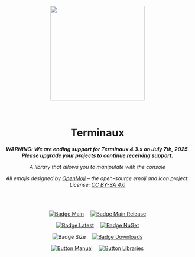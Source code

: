 
<div align = center>

<br>
<br>
    
<img
  src = 'https://cdn.jsdelivr.net/gh/Aptivi/Terminaux@main/assets/OfficialAppIcon-Terminaux-512.png'
  width = 256
  align = center
/>

<br>

# Terminaux

***WARNING: We are ending support for Terminaux 4.3.x on July 7th, 2025. Please upgrade your projects to continue receiving support.***
    
*A library that allows you to manipulate with the console*

*All emojis designed by [OpenMoji](https://openmoji.org/) – the open-source emoji and icon project. License: [CC BY-SA 4.0](https://creativecommons.org/licenses/by-sa/4.0/)*

<br>
<br>

[![Badge Main]][Main]   
[![Badge Main Release]][Main Release]

[![Badge Latest]][Latest]   
[![Badge NuGet]][NuGet]

![Badge Size]   
[![Badge Downloads]][Releases]

[![Button Manual]][Manual]   
[![Button Libraries]][Libraries]

</div>
    
<br>

</div>


<!----------------------------------------------------------------------------->

[Releases]: https://github.com/Aptivi/Terminaux/releases
[Latest]: https://github.com/Aptivi/Terminaux/releases/latest
[NuGet]: https://www.nuget.org/packages/Terminaux/

[Main]: https://github.com/Aptivi/Terminaux/actions/workflows/build.yml
[Main Release]: https://github.com/Aptivi/Terminaux/actions/workflows/build-rel.yml

[Libraries]: https://aptivi.gitbook.io/terminaux-manual/project-dependencies
[Manual]: https://aptivi.gitbook.io/terminaux-manual/

<!----------------------------------[ Badges ]--------------------------------->

[Badge Downloads]: https://img.shields.io/github/downloads/Aptivi/Terminaux/total?color=217346&label=Downloads&style=for-the-badge&logoColor=white&logo=DocuSign&labelColor=2d9d5f
[Badge Latest]: https://img.shields.io/github/v/release/Aptivi/Terminaux?color=212121&include_prereleases&label=github&style=for-the-badge&logoColor=white&logo=AzureArtifacts&labelColor=303030
[Badge NuGet]: https://img.shields.io/nuget/vpre/Terminaux?color=012f52&style=for-the-badge&logoColor=white&logo=NuGet&labelColor=004880
[Badge Size]: https://img.shields.io/github/repo-size/Aptivi/Terminaux?color=bb4a28&label=size&logoColor=white&style=for-the-badge&logo=GoogleAnalytics&labelColor=E85C33

[Badge Main]: https://github.com/Aptivi/Terminaux/actions/workflows/build.yml/badge.svg
[Badge Main Release]: https://github.com/Aptivi/Terminaux/actions/workflows/build-rel.yml/badge.svg


<!---------------------------------[ Buttons ]--------------------------------->

[Button Libraries]: https://img.shields.io/badge/Libraries-EA8220?style=for-the-badge&logoColor=white&logo=AzureArtifacts
[Button Manual]: https://img.shields.io/badge/Docs-blueviolet?style=for-the-badge&logoColor=white&logo=GitBook
